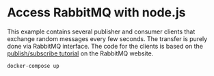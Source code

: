 # Access RabbitMQ with node.js

This example contains several publisher and consumer clients that exchange random messages every few seconds. The transfer is purely done via RabbitMQ interface. The code for the clients is based on the [publish/subscribe tutorial](https://www.rabbitmq.com/tutorials/tutorial-three-javascript.html) on the RabbitMQ website.

```shell
docker-compose up
```

